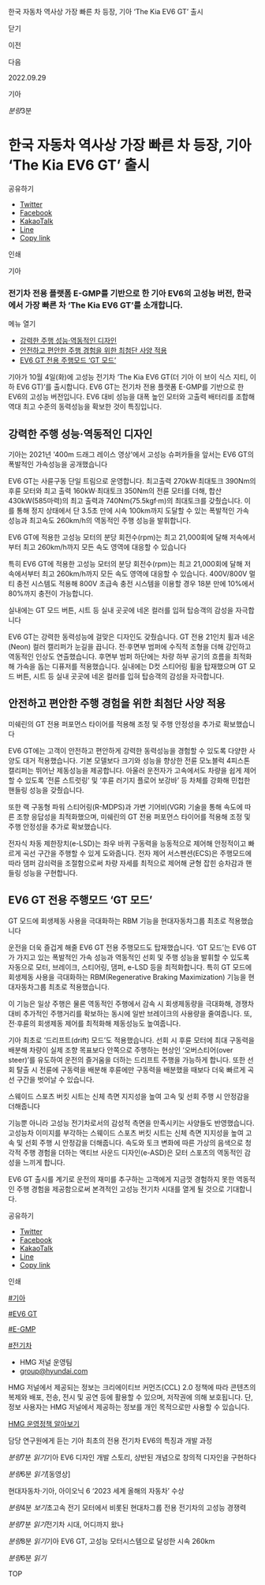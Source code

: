 한국 자동차 역사상 가장 빠른 차 등장, 기아 ‘The Kia EV6 GT’ 출시






닫기

이전

다음

2022.09.29

기아


*분량*3분

# 한국 자동차 역사상 가장 빠른 차 등장, 기아 ‘The Kia EV6 GT’ 출시

공유하기

* [Twitter](# "새창으로 열림")
* [Facebook](# "새창으로 열림")
* [KakaoTalk](# "새창으로 열림")
* [Line](# "새창으로 열림")
* [Copy link](#)

인쇄

기아



### 전기차 전용 플랫폼 E-GMP를 기반으로 한 기아 EV6의 고성능 버전, 한국에서 가장 빠른 차 ‘The Kia EV6 GT’를 소개합니다.

메뉴 열기

* [강력한 주행 성능·역동적인 디자인](#target3)
* [안전하고 편안한 주행 경험을 위한 최첨단 사양 적용](#target10)
* [EV6 GT 전용 주행모드 ‘GT 모드’](#target13)




기아가 10월 4일(화)에 고성능 전기차 ‘The Kia EV6 GT(더 기아 이 브이 식스 지티, 이하 EV6 GT)’를 출시합니다. EV6 GT는 전기차 전용 플랫폼 E-GMP를 기반으로 한 EV6의 고성능 버전입니다. EV6 대비 성능을 대폭 높인 모터와 고출력 배터리를 조합해 역대 최고 수준의 동력성능을 확보한 것이 특징입니다.

## 강력한 주행 성능·역동적인 디자인



기아는 2021년 '400m 드래그 레이스 영상'에서 고성능 슈퍼카들을 앞서는 EV6 GT의 폭발적인 가속성능을 공개했습니다



EV6 GT는 사륜구동 단일 트림으로 운영합니다. 최고출력 270kW·최대토크 390Nm의 후륜 모터와 최고 출력 160kW·최대토크 350Nm의 전륜 모터를 더해, 합산 430kW(585마력)의 최고 출력과 740Nm(75.5kgf·m)의 최대토크를 갖췄습니다. 이를 통해 정지 상태에서 단 3.5초 만에 시속 100km까지 도달할 수 있는 폭발적인 가속 성능과 최고속도 260km/h의 역동적인 주행 성능을 발휘합니다.

EV6 GT에 적용한 고성능 모터의 분당 회전수(rpm)는 최고 21,000회에 달해 저속에서부터 최고 260km/h까지 모든 속도 영역에 대응할 수 있습니다



특히 EV6 GT에 적용한 고성능 모터의 분당 회전수(rpm)는 최고 21,000회에 달해 저속에서부터 최고 260km/h까지 모든 속도 영역에 대응할 수 있습니다. 400V/800V 멀티 충전 시스템도 적용해 800V 초급속 충전 시스템을 이용할 경우 18분 만에 10%에서 80%까지 충전이 가능합니다.

실내에는 GT 모드 버튼, 시트 등 실내 곳곳에 네온 컬러를 입혀 탑승객의 감성을 자극합니다



EV6 GT는 강력한 동력성능에 걸맞은 디자인도 갖췄습니다. GT 전용 21인치 휠과 네온(Neon) 컬러 캘리퍼가 눈길을 끕니다. 전·후면부 범퍼에 수직적 조형을 더해 강인하고 역동적인 인상도 연출했습니다. 후면부 범퍼 하단에는 차량 하부 공기의 흐름을 최적화해 가속을 돕는 디퓨저를 적용했습니다. 실내에는 D컷 스티어링 휠을 탑재했으며 GT 모드 버튼, 시트 등 실내 곳곳에 네온 컬러를 입혀 탑승객의 감성을 자극합니다.

## 안전하고 편안한 주행 경험을 위한 최첨단 사양 적용



미쉐린의 GT 전용 퍼포먼스 타이어를 적용해 조정 및 주행 안정성을 추가로 확보했습니다



EV6 GT에는 고객이 안전하고 편안하게 강력한 동력성능을 경험할 수 있도록 다양한 사양도 대거 적용했습니다. 기본 모델보다 크기와 성능을 향상한 전륜 모노블럭 4피스톤 캘리퍼는 뛰어난 제동성능을 제공합니다. 아울러 운전자가 고속에서도 차량을 쉽게 제어할 수 있도록 ‘전륜 스트럿링’ 및 ‘후륜 러기지 플로어 보강바’ 등 차체를 강화해 민첩한 핸들링 성능을 갖췄습니다.

또한 랙 구동형 파워 스티어링(R-MDPS)과 가변 기어비(VGR) 기술을 통해 속도에 따른 조향 응답성을 최적화했으며, 미쉐린의 GT 전용 퍼포먼스 타이어를 적용해 조정 및 주행 안정성을 추가로 확보했습니다.

전자식 차동 제한장치(e-LSD)는 좌우 바퀴 구동력을 능동적으로 제어해 안정적이고 빠르게 곡선 구간을 주행할 수 있게 도와줍니다. 전자 제어 서스펜션(ECS)은 주행모드에 따라 댐퍼 감쇠력을 조절함으로써 차량 자세를 최적으로 제어해 균형 잡힌 승차감과 핸들링 성능을 구현합니다.

## EV6 GT 전용 주행모드 ‘GT 모드’



GT 모드에 회생제동 사용을 극대화하는 RBM 기능을 현대자동차그룹 최초로 적용했습니다



운전을 더욱 즐겁게 해줄 EV6 GT 전용 주행모드도 탑재했습니다. ‘GT 모드’는 EV6 GT가 가지고 있는 폭발적인 가속 성능과 역동적인 선회 및 주행 성능을 발휘할 수 있도록 자동으로 모터, 브레이크, 스티어링, 댐퍼, e-LSD 등을 최적화합니다. 특히 GT 모드에 회생제동 사용을 극대화하는 RBM(Regenerative Braking Maximization) 기능을 현대자동차그룹 최초로 적용했습니다.

이 기능은 일상 주행은 물론 역동적인 주행에서 감속 시 회생제동량을 극대화해, 경쟁차 대비 추가적인 주행거리를 확보하는 동시에 일반 브레이크의 사용량을 줄여줍니다. 또, 전·후륜의 회생제동 제어를 최적화해 제동성능도 높여줍니다.

기아 최초로 ‘드리프트(drift) 모드’도 적용했습니다. 선회 시 후륜 모터에 최대 구동력을 배분해 차량이 실제 조향 목표보다 안쪽으로 주행하는 현상인 ‘오버스티어(over steer)’를 유도하여 운전의 즐거움을 더하는 드리프트 주행을 가능하게 합니다. 또한 선회 탈출 시 전륜에 구동력을 배분해 후륜에만 구동력을 배분했을 때보다 더욱 빠르게 곡선 구간을 벗어날 수 있습니다.

스웨이드 스포츠 버킷 시트는 신체 측면 지지성을 높여 고속 및 선회 주행 시 안정감을 더해줍니다



기능뿐 아니라 고성능 전기차로서의 감성적 측면을 만족시키는 사양들도 반영했습니다. 고성능차 이미지를 부각하는 스웨이드 스포츠 버킷 시트는 신체 측면 지지성을 높여 고속 및 선회 주행 시 안정감을 더해줍니다. 속도와 토크 변화에 따른 가상의 음색으로 청각적 주행 경험을 더하는 액티브 사운드 디자인(e-ASD)은 모터 스포츠의 역동적인 감성을 느끼게 합니다.

EV6 GT 출시를 계기로 운전의 재미를 추구하는 고객에게 지금껏 경험하지 못한 역동적인 주행 경험을 제공함으로써 본격적인 고성능 전기차 시대를 열게 될 것으로 기대합니다.



공유하기

* [Twitter](# "새창으로 열림")
* [Facebook](# "새창으로 열림")
* [KakaoTalk](# "새창으로 열림")
* [Line](# "새창으로 열림")
* [Copy link](#)

인쇄

[#기아](/tag/723)

[#EV6 GT](/tag/1784)

[#E-GMP](/tag/1071)

[#전기차](/tag/824)



* HMG 저널 운영팀
* [group@hyundai.com](mailto:group@hyundai.com)

HMG 저널에서 제공되는 정보는 크리에이티브 커먼즈(CCL) 2.0 정책에 따라 콘텐츠의 복제와 배포, 전송, 전시 및 공연 등에 활용할 수 있으며, 저작권에 의해 보호됩니다.
단, 정보 사용자는 HMG 저널에서 제공하는 정보를 개인 목적으로만 사용할 수 있습니다.

[HMG 운영정책 알아보기](/footer/operationRegist)

담당 연구원에게 듣는 기아 최초의 전용 전기차 EV6의 특징과 개발 과정

*분량*7분 *읽기*기아 EV6 디자인 개발 스토리, 상반된 개념으로 창의적 디자인을 구현하다

*분량*6분 *읽기*[동영상]

현대자동차·기아, 아이오닉 6 ‘2023 세계 올해의 자동차’ 수상

*분량*4분 *보기*초고속 전기 모터에서 비롯된 현대차그룹 전용 전기차의 고성능 경쟁력

*분량*7분 *읽기*전기차 시대, 어디까지 왔나

*분량*8분 *읽기*기아 EV6 GT, 고성능 모터시스템으로 달성한 시속 260km

*분량*6분 *읽기*

TOP